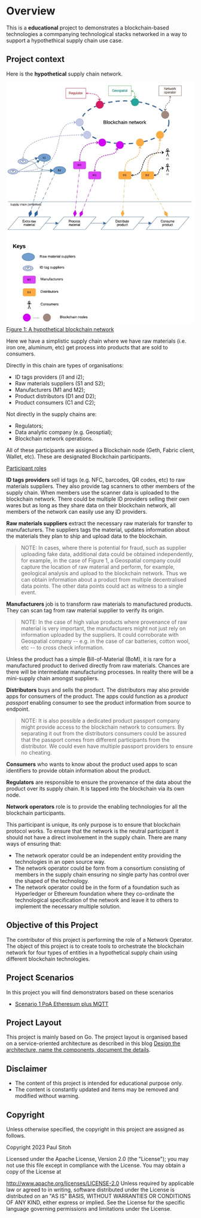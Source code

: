 # Overview

This is a **educational** project to demonstrates a blockchain-based technologies a commpanying technological stacks networked in a way to support a hypothethical supply chain use case.

## Project context

Here is the **hypothetical** supply chain network.

![mengawas](./docs/img/mengawas.jpg)
<u>Figure 1: A hypothetical blockchain network</u>

Here we have a simplistic supply chain where we have raw materials (i.e. iron ore, aluminum, etc) get process into products that are sold to consumers. 

Directly in this chain are types of organisations:

* ID tags providers (i1 and i2);
* Raw materials suppliers (S1 and S2);
* Manufacturers (M1 and M2);
* Product distributors (D1 and D2);
* Product consumers (C1 and C2);

Not directly in the supply chains are:

* Regulators;
* Data analytic company (e.g. Geosptial);
* Blockchain network operations.

All of these participants are assigned a Blockchain node (Geth, Fabric client, Wallet, etc). These are designated Blockchain participants.

<u>Participant roles</u>

**ID tags providers** sell id tags (e.g. NFC, barcodes, QR codes, etc) to raw materials suppliers. They also provide tag scanners to other members of the supply chain. When members use the scanner data is uploaded to the blockchain network. There could be multiple ID providers selling their own wares but as long as they share data on their blockchain network, all members of the network can easily use any ID providers.

**Raw materials suppliers** extract the necessary raw materials for transfer to manufacturers. The suppliers tags the material, updates information about the materials they plan to ship and upload data to the blockchain.

> NOTE:
> In cases, where there is potential for fraud, such as supplier uploading fake data, additional data could be obtained independently, for example, in the case of Figure 1, a Geospatial company could capture the location of raw material and perform, for example, geological analysis and upload to the blockchain network. Thus we can obtain information about a product from multiple decentralised data points. The other data points could act as witness to a single event.

**Manufacturers** job is to transform raw materials to manufactured products. They can scan tag from raw material supplier to verify its origin. 

> NOTE:
> In the case of high value products where provenance of raw material is very important, the manufacturers might not just rely on information uploaded by the suppliers. It could corroborate with Geospatial company -- e.g. in the case of car batteries, cotton wool, etc -- to cross check information.

Unless the product has a simple Bill-of-Material (BoM), it is rare for a manufactured product to derived directly from raw materials. Chances are there will be intermediate manufacturing processes. In reality there will be a mini-supply chain amongst suppliers.

**Distributors** buys and sells the product. The distributors may also provide apps for consumers of the product. The apps could function as a *product passport* enabling consumer to see the product information from source to endpoint.

>NOTE: It is also possible a dedicated product passport company might provide access to the blockchain network to consumers. By separating it out from the distributors consumers could be assured that the passport comes from different participants from the distributor. We could even have multiple passport providers to ensure no cheating.

**Consumers** who wants to know about the product used apps to scan identifiers to provide obtain information about the product.

**Regulators** are responsible to ensure the provenance of the data about the product over its supply chain. It is tapped into the blockchain via its own node.

**Network operators** role is to provide the enabling technologies for all the blockchain participants.

This participant is unique, its only purpose is to ensure that blockchain protocol works. To ensure that the network is the neutral participant it should not have a direct involvement in the supply chain. There are many ways of ensuring that:

* The network operator could be an independent entity providing the technologies in an open source way.
* The network operator could be form from a consortium consisting of members in the supply chain ensuring no single party has control over the shaped of the technology.
* The network operator could be in the form of a foundation such as Hyperledger or Ethereum foundation where they co-ordinate the technological specification of the network and leave it to others to implement the necessary multiple solution.

## Objective of this Project

The contributor of this project is performing the role of a Network Operator. The object of this project is to create tools to orchestrate the blockchain network for four types of entities in a hypothetical supply chain using different blockchain technologies. 

## Project Scenarios

In this project you will find demonstrators based on these scenarios

* [Scenario 1 PoA Etheresum plus MQTT](./docs/scenario1.md)

## Project Layout

This project is mainly based on Go. The project layout is organised based on a service-oriented architecture as described in this blog [Design the architecture, name the components, document the details](https://paulwizviz.github.io/go/2022/12/23/go-proverb-architecture.html).

## Disclaimer

* The content of this project is intended for educational purpose only.
* The content is constantly updated and items may be removed and modified without warning.

## Copyright

Unless otherwise specified, the copyright in this project are assigned as follows.

Copyright 2023 Paul Sitoh

Licensed under the Apache License, Version 2.0 (the "License"); you may not use this file except in compliance with the License. You may obtain a copy of the License at

http://www.apache.org/licenses/LICENSE-2.0
Unless required by applicable law or agreed to in writing, software distributed under the License is distributed on an "AS IS" BASIS, WITHOUT WARRANTIES OR CONDITIONS OF ANY KIND, either express or implied. See the License for the specific language governing permissions and limitations under the License.